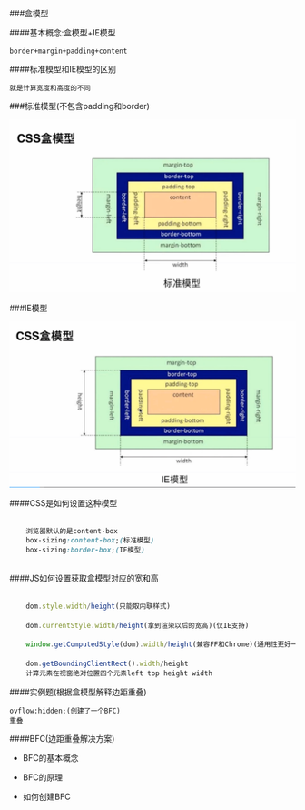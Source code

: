 ###盒模型

####基本概念:盒模型+IE模型

    border+margin+padding+content
    
####标准模型和IE模型的区别
        
    就是计算宽度和高度的不同
    
###标准模型(不包含padding和border)
    
![](/assets/QQ截图20180130212438.png)
        
###IE模型

![](/assets/QQ截图20180130212326.png)

####CSS是如何设置这种模型

```css

    浏览器默认的是content-box
    box-sizing:content-box;(标准模型)
    box-sizing:border-box;(IE模型)
    
```    

####JS如何设置获取盒模型对应的宽和高

```js

    dom.style.width/height(只能取内联样式)
    
    dom.currentStyle.width/height(拿到渲染以后的宽高)(仅IE支持)
    
    window.getComputedStyle(dom).width/height(兼容FF和Chrome)(通用性更好一些)
    
    dom.getBoundingClientRect().width/height
    计算元素在视窗绝对位置四个元素left top height width
```

####实例题(根据盒模型解释边距重叠)

    ovflow:hidden;(创建了一个BFC)
    重叠

####BFC(边距重叠解决方案)

* BFC的基本概念

* BFC的原理

* 如何创建BFC


    
    